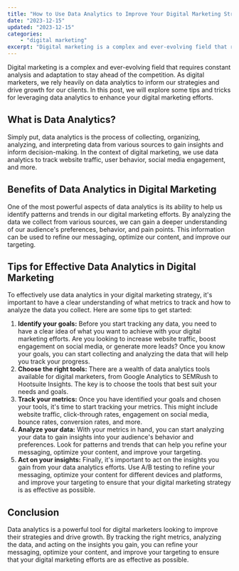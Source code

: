 ```yaml
---
title: "How to Use Data Analytics to Improve Your Digital Marketing Strategy"
date: "2023-12-15"
updated: "2023-12-15"
categories: 
    - "digital marketing"
excerpt: "Digital marketing is a complex and ever-evolving field that requires constant analysis and adaptation to stay ahead of the competition. As digital marketers, we rely heavily on data analytics to inform our strategies and drive growth for our clients. In this post, we will explore some tips and tricks for leveraging data analytics to enhance your digital marketing efforts."
--- 
```

Digital marketing is a complex and ever-evolving field that requires constant analysis and adaptation to stay ahead of the competition. As digital marketers, we rely heavily on data analytics to inform our strategies and drive growth for our clients. In this post, we will explore some tips and tricks for leveraging data analytics to enhance your digital marketing efforts.

## What is Data Analytics?

Simply put, data analytics is the process of collecting, organizing, analyzing, and interpreting data from various sources to gain insights and inform decision-making. In the context of digital marketing, we use data analytics to track website traffic, user behavior, social media engagement, and more.

## Benefits of Data Analytics in Digital Marketing

One of the most powerful aspects of data analytics is its ability to help us identify patterns and trends in our digital marketing efforts. By analyzing the data we collect from various sources, we can gain a deeper understanding of our audience's preferences, behavior, and pain points. This information can be used to refine our messaging, optimize our content, and improve our targeting.

## Tips for Effective Data Analytics in Digital Marketing

To effectively use data analytics in your digital marketing strategy, it's important to have a clear understanding of what metrics to track and how to analyze the data you collect. Here are some tips to get started:

1. **Identify your goals:** Before you start tracking any data, you need to have a clear idea of what you want to achieve with your digital marketing efforts. Are you looking to increase website traffic, boost engagement on social media, or generate more leads? Once you know your goals, you can start collecting and analyzing the data that will help you track your progress.
2. **Choose the right tools:** There are a wealth of data analytics tools available for digital marketers, from Google Analytics to SEMRush to Hootsuite Insights. The key is to choose the tools that best suit your needs and goals.
3. **Track your metrics:** Once you have identified your goals and chosen your tools, it's time to start tracking your metrics. This might include website traffic, click-through rates, engagement on social media, bounce rates, conversion rates, and more.
4. **Analyze your data:** With your metrics in hand, you can start analyzing your data to gain insights into your audience's behavior and preferences. Look for patterns and trends that can help you refine your messaging, optimize your content, and improve your targeting.
5. **Act on your insights:** Finally, it's important to act on the insights you gain from your data analytics efforts. Use A/B testing to refine your messaging, optimize your content for different devices and platforms, and improve your targeting to ensure that your digital marketing strategy is as effective as possible.


## Conclusion

Data analytics is a powerful tool for digital marketers looking to improve their strategies and drive growth. By tracking the right metrics, analyzing the data, and acting on the insights you gain, you can refine your messaging, optimize your content, and improve your targeting to ensure that your digital marketing efforts are as effective as possible.